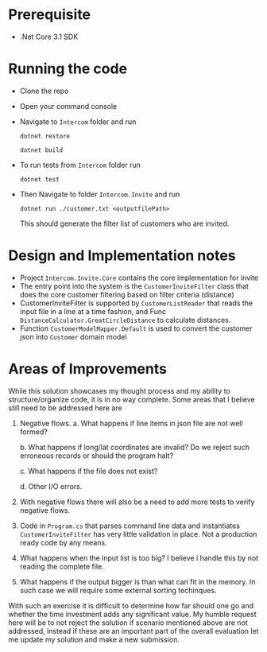 # Prerequisite
- .Net Core 3.1 SDK

# Running the code
- Clone the repo
- Open your command console
- Navigate to `Intercom` folder and run

	`dotnet restore`

	`dotnet build`
- To run tests from `Intercom` folder run

	`dotnet test`
- Then Navigate to folder `Intercom.Invite` and run

	`dotnet run ./customer.txt <outputfilePath>`

	This should generate the filter list of customers who are invited.


# Design and Implementation notes
- Project `Intercom.Invite.Core` contains the core implementation for invite
- The entry point into the system is the `CustomerInviteFilter` class that does the core customer filtering based on filter criteria (distance)
- CustomerInviteFilter is supported by `CustomerListReader` that reads the input file in a line at a time fashion, and Func `DistanceCalculator.GreatCircleDistance` to calculate distances.
- Function `CustomerModelMapper.Default` is used to convert the customer json into `Customer` domain model

# Areas of Improvements
While this solution showcases my thought process and my ability to structure/organize code, it is in no way complete. 
Some areas that I believe still need to be addressed here are
1. Negative flows. 
	a. What happens if line items in json file are not well formed? 

	b. What happens if long/lat coordinates are invalid? Do we reject such erroneous records or should the program halt?

	c. What happens if the file does not exist?

	d. Other I/O errors.

2. With negative flows there will also be a need to add more tests to verify negative flows.
3. Code in `Program.cs` that parses command line data and instantiates `CustomerInviteFilter` has very little validation in place. Not a production ready code by any means.
4. What happens when the input list is too big? I believe i handle this by not reading the complete file. 
5. What happens if the output bigger is than what can fit in the memory. In such case we will require some external sorting techinques.

With such an exercise it is difficult to determine how far should one go and whether the time investment adds any significant value. 
My humble request here will be to not reject the solution if scenario mentioned above are not addressed, instead if these are an important part of the overall evaluation let me update my solution and make a new submission.
